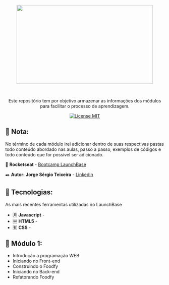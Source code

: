   <p align="center">
    <img width="432" height="250" src="https://camo.githubusercontent.com/3841f3ff8a89177dd92d4e29f75fbf9590a1a043/68747470733a2f2f726f636b6574736561742d63646e2e73332d73612d656173742d312e616d617a6f6e6177732e636f6d2f626f6f7463616d702d6c61756e6368626173652e706e67">
  </p>
<br> 

<p align="center">Este repositório tem por objetivo armazenar as informações dos módulos para facilitar o processo de aprendizagem.</p> 

<p align="center"> 
  <a href="https://opensource.org/licenses/MIT"> 
    <img src="https://img.shields.io/badge/License-MIT-blue.svg" alt="License MIT"> 
  </a> 
</p>  

## 📝 Nota:
No término de cada módulo irei adicionar dentro de suas respectivas pastas todo conteúdo abordado nas aulas, passo a passo, exemplos de códigos e todo conteúdo que for possível ser adicionado.

:rocket: **Rocketseat** - [Bootcamp LaunchBase](https://rocketseat.com.br/)

:black_nib: **Autor: Jorge Sérgio Teixeira** - [Linkedin](https://www.linkedin.com/in/jorgestjr/)

## :floppy_disk: Tecnologias: 
[//]: # (Add the features of your project here:) 
As mais recentes ferramentas utilizadas no LaunchBase 

- :u6708: **Javascript** - 
- :u7533: **HTML5** - 
- :u6709: **CSS** - 

## :open_file_folder: Módulo 1:
- Introdução a programação WEB
- Iniciando no Front-end
- Construindo o Foodfy
- Iniciando no Back-end
- Refatorando Foodfy
